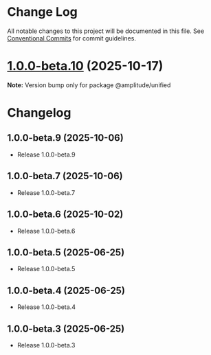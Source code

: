 # Change Log

All notable changes to this project will be documented in this file.
See [Conventional Commits](https://conventionalcommits.org) for commit guidelines.

# [1.0.0-beta.10](https://github.com/amplitude/Amplitude-TypeScript/compare/@amplitude/unified@1.0.0-beta.9...@amplitude/unified@1.0.0-beta.10) (2025-10-17)

**Note:** Version bump only for package @amplitude/unified





# Changelog

## 1.0.0-beta.9 (2025-10-06)

- Release 1.0.0-beta.9


## 1.0.0-beta.7 (2025-10-06)

- Release 1.0.0-beta.7


## 1.0.0-beta.6 (2025-10-02)

- Release 1.0.0-beta.6


## 1.0.0-beta.5 (2025-06-25)

- Release 1.0.0-beta.5


## 1.0.0-beta.4 (2025-06-25)

- Release 1.0.0-beta.4


## 1.0.0-beta.3 (2025-06-25)

- Release 1.0.0-beta.3
